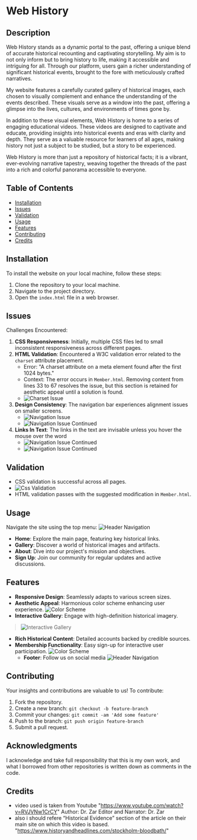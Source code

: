 # Web History

## Description
Web History stands as a dynamic portal to the past, offering a unique blend of accurate historical recounting and captivating storytelling. My aim is to not only inform but to bring history to life, making it accessible and intriguing for all. Through our platform, users gain a richer understanding of significant historical events, brought to the fore with meticulously crafted narratives.

My website features a carefully curated gallery of historical images, each chosen to visually complement and enhance the understanding of the events described. These visuals serve as a window into the past, offering a glimpse into the lives, cultures, and environments of times gone by.

In addition to these visual elements, Web History is home to a series of engaging educational videos. These videos are designed to captivate and educate, providing insights into historical events and eras with clarity and depth. They serve as a valuable resource for learners of all ages, making history not just a subject to be studied, but a story to be experienced.

Web History is more than just a repository of historical facts; it is a vibrant, ever-evolving narrative tapestry, weaving together the threads of the past into a rich and colorful panorama accessible to everyone.

## Table of Contents
- [Installation](#installation)
- [Issues](#issues)
- [Validation](#validation)
- [Usage](#usage)
- [Features](#features)
- [Contributing](#contributing)
- [Credits](#credits)

## Installation
To install the website on your local machine, follow these steps:
1. Clone the repository to your local machine.
2. Navigate to the project directory.
3. Open the `index.html` file in a web browser.

## Issues
Challenges Encountered:
1. **CSS Responsiveness**: Initially, multiple CSS files led to small inconsistent responsiveness across different pages.
2. **HTML Validation**: Encountered a W3C validation error related to the `charset` attribute placement.
   - Error: "A charset attribute on a meta element found after the first 1024 bytes."
   - Context: The error occurs in `Member.html`. Removing content from lines 33 to 67 resolves the issue, but this section is retained for aesthetic appeal until a solution is found.
   - ![Charset Issue](assets/read.images/issue.png)
3. **Design Consistency**: The navigation bar experiences alignment issues on smaller screens.
   - ![Navigation Issue](assets/read.images/issueNav.png)
   - ![Navigation Issue Continued](assets/read.images/issueNav2.png)
4. **Links In Text**: The links in the text are invisable unless you hover the mouse over the word
    - ![Navigation Issue Continued](assets/read.images/nounderscore.png)
    - ![Navigation Issue Continued](assets/read.images/underscore.png)

## Validation
- CSS validation is successful across all pages.
 - ![Css Validation](assets/read.images/Validation.png)
- HTML validation passes with the suggested modification in `Member.html`.

## Usage
Navigate the site using the top menu:
  ![Header Navigation](assets/read.images/header.png)
- **Home**: Explore the main page, featuring key historical links.
- **Gallery**: Discover a world of historical images and artifacts.
- **About**: Dive into our project's mission and objectives.
- **Sign Up**: Join our community for regular updates and active discussions.

## Features
- **Responsive Design**: Seamlessly adapts to various screen sizes.
- **Aesthetic Appeal**: Harmonious color scheme enhancing user experience.
  ![Color Scheme](assets/read.images/color.png)
- **Interactive Gallery**: Engage with high-definition historical imagery.
>![Interactive Gallery](assets/read.images/gallery.png)
- **Rich Historical Content**: Detailed accounts backed by credible sources.
- **Membership Functionality**: Easy sign-up for interactive user participation.
  ![Color Scheme](assets/read.images/signUp1.png)
  - **Footer**: Follow us on social media
    ![Header Navigation](assets/read.images/footer.png)

## Contributing
Your insights and contributions are valuable to us! To contribute:
1. Fork the repository.
2. Create a new branch: `git checkout -b feature-branch`
3. Commit your changes: `git commit -am 'Add some feature'`
4. Push to the branch: `git push origin feature-branch`
5. Submit a pull request.

## Acknowledgments
I acknowledge and take full responsibility that this is my own work, and what I borrowed from other repositories is written down as comments in the code.

## Credits
- video used is taken from Youtube "https://www.youtube.com/watch?v=RVJVNw1CrCY"
 Author: Dr. Zar
 Editor and Narrator: Dr. Zar
- also i should refere “Historical Evidence” section of the article on their main site on which this video is based. "https://www.historyandheadlines.com/stockholm-bloodbath/"